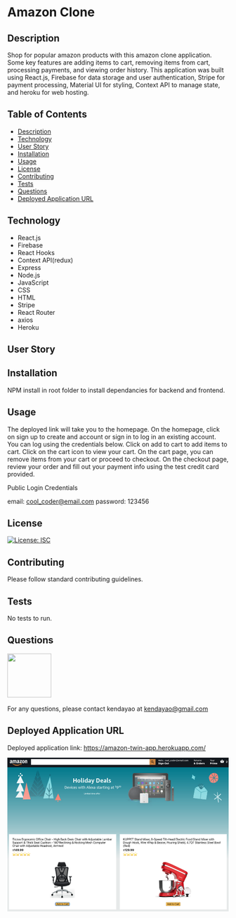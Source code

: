 # Amazon Clone

## Description

Shop for popular amazon products with this amazon clone application. Some key features are adding items to cart, removing items from cart, processing payments, and viewing order history. This application was built using React.js, Firebase for data storage and user authentication, Stripe for payment processing, Material UI for styling, Context API to manage state, and heroku for web hosting. 

## Table of Contents

- [Description](#description)
- [Technology](#technology)
- [User Story](#user-story)
- [Installation](#installation)
- [Usage](#usage)
- [License](#license)
- [Contributing](#contributing)
- [Tests](#tests)
- [Questions](#questions)
- [Deployed Application URL](#deployed-application-URL)

## Technology

- React.js
- Firebase
- React Hooks
- Context API(redux)
- Express
- Node.js
- JavaScript
- CSS
- HTML
- Stripe
- React Router
- axios
- Heroku

## User Story

## Installation

NPM install in root folder to install dependancies for backend and frontend.

## Usage

The deployed link will take you to the homepage. On the homepage, click on sign up to create and account or sign in to log in an existing account. You can log using the credentials below. Click on add to cart to add items to cart. Click on the cart icon to view your cart. On the cart page, you can remove items from your cart or proceed to checkout. On the checkout page, review your order and fill out your payment info using the test credit card provided.

Public Login Credentials

email: cool_coder@email.com
password: 123456

## License

[![License: ISC](https://img.shields.io/badge/License-ISC-blue.svg)](https://opensource.org/licenses/ISC)

## Contributing

Please follow standard contributing guidelines.

## Tests

No tests to run.

## Questions

<img src="https://avatars3.githubusercontent.com/u/62568395?v=4" width="100" height="100">

For any questions, please contact kendayao at kendayao@gmail.com

## Deployed Application URL

Deployed application link: https://amazon-twin-app.herokuapp.com/ 

<img src="client/public/amazon-clone.png" width="550" height="350">